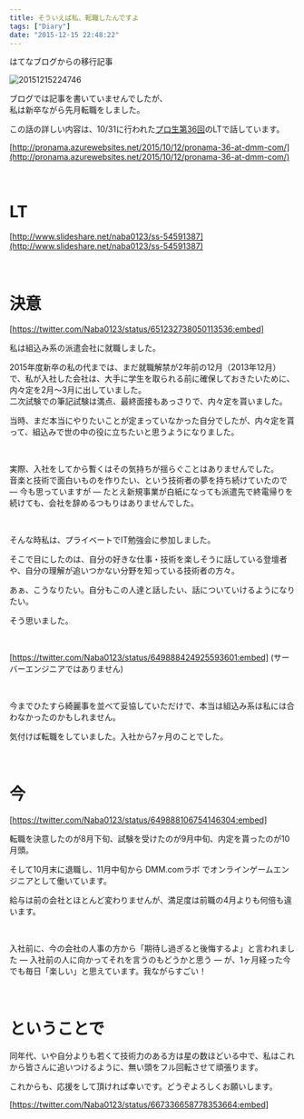 ```yaml
---
title: そういえば私、転職したんですよ
tags: ["Diary"]
date: "2015-12-15 22:48:22"
---
```


<div class="alert info">
はてなブログからの移行記事
</div>

![20151215224746](20151215224746.png)


ブログでは記事を書いていませんでしたが、  
私は新卒ながら先月転職をしました。

この話の詳しい内容は、10/31に行われた[プロ生第36回](http://pronama.azurewebsites.net/2015/10/12/pronama-36-at-dmm-com/)のLTで話しています。

[http://pronama.azurewebsites.net/2015/10/12/pronama-36-at-dmm-com/](http://pronama.azurewebsites.net/2015/10/12/pronama-36-at-dmm-com/)


<!-- more -->

<br>

# LT

[http://www.slideshare.net/naba0123/ss-54591387](http://www.slideshare.net/naba0123/ss-54591387)

<br>

# 決意

[https://twitter.com/Naba0123/status/651232738050113536:embed]

私は組込み系の派遣会社に就職しました。

2015年度新卒の私の代までは、まだ就職解禁が2年前の12月（2013年12月）で、私が入社した会社は、大手に学生を取られる前に確保しておきたいために、内々定を2月～3月に出していました。  
二次試験での筆記試験は満点、最終面接もあっさりで、内々定を貰いました。

当時、まだ本当にやりたいことが定まっていなかった自分でしたが、内々定を貰って、組込みで世の中の役に立ちたいと思うようになりました。

<br>

実際、入社をしてから暫くはその気持ちが揺らぐことはありませんでした。  
音楽と技術で面白いものを作りたい、という技術者の夢を持ち続けていたので ― 今も思っていますが ― たとえ新規事業が白紙になっても派遣先で終電帰りを続けても、会社を辞めるつもりはありませんでした。

<br>

そんな時私は、プライベートでIT勉強会に参加しました。

そこで目にしたのは、自分の好きな仕事・技術を楽しそうに話している登壇者や、自分の理解が追いつかない分野を知っている技術者の方々。

あぁ、こうなりたい。自分もこの人達と話したい、話についていけるようになりたい。

そう思いました。

<br>

[https://twitter.com/Naba0123/status/649888424925593601:embed]
(サーバーエンジニアではありません)

<br>

今までひたすら綺麗事を並べて妥協していただけで、本当は組込み系は私には合わなかったのかもしれません。

気付けば転職をしていました。入社から7ヶ月のことでした。

<br>

# 今

[https://twitter.com/Naba0123/status/649888106754146304:embed]

転職を決意したのが8月下旬、試験を受けたのが9月中旬、内定を貰ったのが10月頭。

そして10月末に退職し、11月中旬から DMM.comラボ でオンラインゲームエンジニアとして働いています。

給与は前の会社とほとんど変わりませんが、満足度は前職の4月よりも何倍も違います。

<br>

入社前に、今の会社の人事の方から「期待し過ぎると後悔するよ」と言われました ― 入社前の人に向かってそれを言うのもどうかと思う ― が、1ヶ月経った今でも毎日「楽しい」と思えています。我ながらすごい！

<br>

# ということで

同年代、いや自分よりも若くて技術力のある方は星の数ほどいる中で、私はこれから皆さんに追いつけるように、無い頭をフル回転させて頑張ります。

これからも、応援をして頂ければ幸いです。どうぞよろしくお願いします。

[https://twitter.com/Naba0123/status/667336658778353664:embed]

<br>
